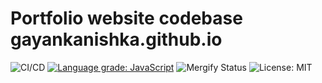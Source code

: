 # Portfolio website codebase gayankanishka.github.io

![CI/CD](https://github.com/gayankanishka/gayankanishka.github.io/workflows/CI/CD/badge.svg)
[![Language grade: JavaScript](https://img.shields.io/lgtm/grade/javascript/g/gayankanishka/gayankanishka.github.io.svg?logo=lgtm&logoWidth=18)](https://lgtm.com/projects/g/gayankanishka/gayankanishka.github.io/context:javascript)
![Mergify Status](https://img.shields.io/endpoint.svg?url=https://gh.mergify.io/badges/gayankanishka/gayankanishka.github.io&style=flat)
![License: MIT](https://img.shields.io/badge/License-MIT-blue.svg)
